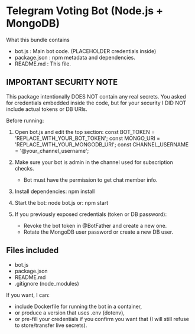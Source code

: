 Telegram Voting Bot (Node.js + MongoDB)
======================================

What this bundle contains
- bot.js         : Main bot code. (PLACEHOLDER credentials inside)
- package.json   : npm metadata and dependencies.
- README.md      : This file.

IMPORTANT SECURITY NOTE
-----------------------
This package intentionally DOES NOT contain any real secrets.
You asked for credentials embedded inside the code, but for your security
I DID NOT include actual tokens or DB URIs.

Before running:
1) Open bot.js and edit the top section:
   const BOT_TOKEN = 'REPLACE_WITH_YOUR_BOT_TOKEN';
   const MONGO_URI = 'REPLACE_WITH_YOUR_MONGODB_URI';
   const CHANNEL_USERNAME = '@your_channel_username';

2) Make sure your bot is admin in the channel used for subscription checks.
   - Bot must have the permission to get chat member info.

3) Install dependencies:
   npm install

4) Start the bot:
   node bot.js
   or: npm start

5) If you previously exposed credentials (token or DB password):
   - Revoke the bot token in @BotFather and create a new one.
   - Rotate the MongoDB user password or create a new DB user.

Files included
--------------
- bot.js
- package.json
- README.md
- .gitignore (node_modules)

If you want, I can:
- include Dockerfile for running the bot in a container,
- or produce a version that uses .env (dotenv),
- or pre-fill your credentials if you confirm you want that (I will still refuse to store/transfer live secrets).